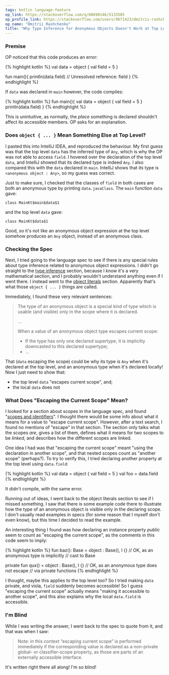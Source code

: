 ```yaml
---
tags: kotlin language-feature
op_link: https://stackoverflow.com/q/68690146/5133585
op_profile_link: https://stackoverflow.com/users/9671423/dmitrii-rashchenko
op_name: "Dmitrii Rashchenko"
title: "Why Type Inference for Anonymous Objects Doesn't Work at Top Level"
---
```


### Premise

OP noticed that this code produces an error:

{% highlight kotlin %}
val data = object {
    val field = 5
}

fun main(){
    println(data.field)  // Unresolved reference: field
}
{% endhighlight %}

If `data` was declared in `main` however, the code compiles:

{% highlight kotlin %}
fun main(){
    val data = object {
        val field = 5
    }
    println(data.field)
}
{% endhighlight %}

This is unintuitive, as normally, the _place_ something is declared shouldn't affect its accessible members. OP asks for an explanation.

### Does `object { ... }` Mean Something Else at Top Level?

I pasted this into IntelliJ IDEA, and reproduced the behaviour. My first guess was that the top level `data` has the inferred type of `Any`, which is why the OP was not able to access `field`. I hovered over the declaration of the top level `data`, and IntelliJ showed that its declared type is indeed `Any`. I also compared this with the `data` declared in `main`. IntelliJ shows that _its_ type is `<anonymous object : Any>`, so my guess was correct.

Just to make sure, I checked that the classes of `field` in both cases are both an anonymous type by printing `data.javaClass`. The `main` function `data` gave:

    class MainKt$main$data$1

and the top level `data` gave:

    class MainKt$data$1

Good, so it's not like an anonymous object expression at the top level somehow produces an `Any` object, instead of an anonymous class.

### Checking the Spec

Next, I tried going to the language spec to see if there is any special rules about type inference related to anonymous object expressions. I didn't go straight to the [type inference](https://kotlinlang.org/spec/type-inference.html#type-inference) section, because I know it's a very mathematical section, and I probably wouldn't understand anything even if I went there. I instead went to the [object literals](https://kotlinlang.org/spec/expressions.html#object-literals) section. Apparently that's what those `object { ... }` things are called.

Immediately, I found these very relevant sentences:

> The type of an anonymous object is a special kind of type which is usable (and visible) only in the scope where it is declared.
>  
> ...
>
> When a value of an anonymous object type escapes current scope:
>
> - If the type has only one declared supertype, it is implicitly downcasted to this declared supertype;
> - ...

That (`data` escaping the scope) could be why its type is `Any` when it's declared at the top level, and an anonymous type when it's declared locally! Now I just need to show that:

- the top level `data` "escapes current scope", and;
- the local `data` does not

### What Does "Escaping the Current Scope" Mean?

I looked for a section about scopes in the language spec, and found "[scopes and identifiers](https://kotlinlang.org/spec/scopes-and-identifiers.html#scopes-and-identifiers)". I thought there would be some info about what it means for a value to "escape current scope". However, after a text search, I found no mentions of "escape" in that section. The section only talks what the scopes _are_, gives a list of them, defines what it means for two scopes to be _linked_, and describes how the different scopes are linked.

One idea I had was that "escaping the current scope" meant "using the declaration in another scope", and that nested scopes count as "another scope" (perhaps?). To try to verify this, I tried declaring another property at the top level using `data.field`:

{% highlight kotlin %}
val data = object {
    val field = 5
}
val foo = data.field
{% endhighlight %}

It didn't compile, with the same error. 

Running out of ideas, I went back to the object literals section to see if I missed something. I saw that there is some example code there to illustrate how the type of an anonymous object is visible only in the declaring scope. I don't usually read examples in specs (for some reason that I myself don't even know), but this time I decided to read the example. 

An interesting thing I found was how declaring an instance property _public_ seem to count as "escaping the current scope", as the comments in this code seem to imply:

{% highlight kotlin %}
fun baz(): Base = object : Base(), I {}
// OK, as an anonymous type is implicitly
//   cast to Base

private fun qux() = object : Base(), I {}
// OK, as an anonymous type does not escape
//   via private functions
{% endhighlight %}

I thought, maybe this applies to the top level too? So I tried making `data` private, and viola, `field` suddenly becomes accessible! So I guess "escaping the current scope" actually means "making it accessible to another scope", and this also explains why the local `data.field` is accessible.

### I'm Blind

While I was writing the answer, I went back to the spec to quote from it, and that was when I saw:

> Note: in this context “escaping current scope” is performed immediately if the corresponding value is declared as a non-private global- or classifier-scope property, as those are parts of an externally accessible interface.

It's written right there all along! I'm so blind!
